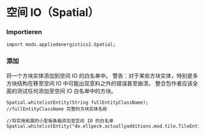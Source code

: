 # 空间 IO（Spatial）

### Importieren

```zenscript
import mods.appliedenergistics2.Spatial;
```

### 添加

将一个方块实体添加到空间 IO 的白名单中。 警告：对于某些方块实体，特别是多方块结构在移至空间 IO 中可能出现意料之外的错误甚至崩溃。 整合包作者应该全面的测试任何添加至空间 IO 白名单中的方块。

```zenscript
Spatial.whitelistEntity(String fullEntityClassName);
//fullEntityClassName 完整的方块实体名称

//将实用拓展的小型板条箱添加至空间 IO 的白名单
Spatial.whitelistEntity("de.ellpeck.actuallyadditions.mod.tile.TileEntityGiantChest");
```